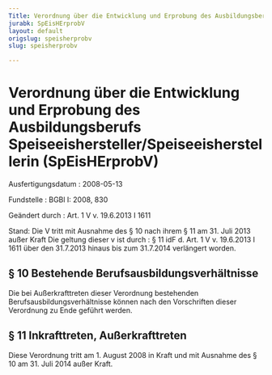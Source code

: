 ```yaml
---
Title: Verordnung über die Entwicklung und Erprobung des Ausbildungsberufs Speiseeishersteller/Speiseeisherstellerin
jurabk: SpEisHErprobV
layout: default
origslug: speisherprobv
slug: speisherprobv

---
```


# Verordnung über die Entwicklung und Erprobung des Ausbildungsberufs Speiseeishersteller/Speiseeisherstellerin (SpEisHErprobV)

Ausfertigungsdatum
:   2008-05-13

Fundstelle
:   BGBl I: 2008, 830

Geändert durch
:   Art. 1 V v. 19.6.2013 I 1611

Stand: Die V tritt mit Ausnahme des § 10 nach ihrem § 11 am 31. Juli 2013 außer Kraft
Die geltung dieser v ist durch
:   § 11 idF d. Art. 1 V v. 19.6.2013 I 1611 über den 31.7.2013 hinaus bis zum 31.7.2014 verlängert worden.

[^f771080_01_BJNR083000008]:     Diese Rechtsverordnung ist eine Ausbildungsordnung im Sinne des § 6 des Berufsbildungsgesetzes und des § 27 der Handwerksordnung. Die Ausbildungsordnung und der damit abgestimmte von der Ständigen Konferenz der Kultusminister der Länder in der Bundesrepublik Deutschland beschlossene Rahmenlehrplan für die Berufsschule werden demnächst als Beilage im Bundesanzeiger veröffentlicht.


## § 10 Bestehende Berufsausbildungsverhältnisse

Die bei Außerkrafttreten dieser Verordnung bestehenden Berufsausbildungsverhältnisse können nach den Vorschriften dieser Verordnung zu Ende geführt werden.


## § 11 Inkrafttreten, Außerkrafttreten

Diese Verordnung tritt am 1. August 2008 in Kraft und mit Ausnahme des § 10 am 31. Juli 2014 außer Kraft.

